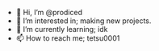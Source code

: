 - 👋 Hi, I’m @prodiced
- 👀 I’m interested in; making new projects.
- 🌱 I’m currently learning; idk
- 📫 How to reach me; tetsu0001
